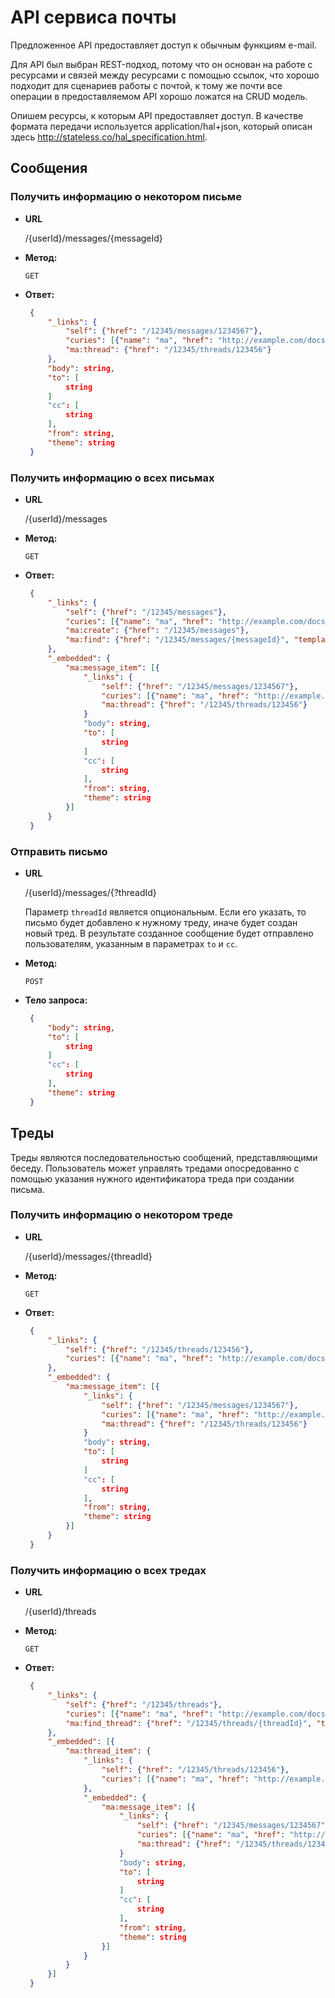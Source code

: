 # API сервиса почты

Предложенное API предоставляет доступ к обычным функциям e-mail.

Для API был выбран REST-подход, потому что он основан на работе с ресурсами и связей между ресурсами с помощью ссылок, что хорошо подходит для сценариев работы с почтой, к тому же почти все операции в предоставляемом API хорошо ложатся на CRUD модель.

Опишем ресурсы, к которым API предоставляет доступ.
В качестве формата передачи используется application/hal+json, который описан здесь http://stateless.co/hal_specification.html.

## Сообщения

### Получить информацию о некотором письме

* **URL**

  /{userId}/messages/{messageId}

* **Метод:**

  `GET`
  
* **Ответ:**

   ```json
    {
        "_links": {
            "self": {"href": "/12345/messages/1234567"},
            "curies": [{"name": "ma", "href": "http://example.com/docs/rels/{rel}", "templated": true}],
            "ma:thread": {"href": "/12345/threads/123456"}
        },
        "body": string,
        "to": [
            string
        ]
        "cc": [
            string
        ],
        "from": string,
        "theme": string
    }
    ```

### Получить информацию о всех письмах

* **URL**

  /{userId}/messages

* **Метод:**

  `GET`
  
* **Ответ:**

   ```json
    {
        "_links": {
            "self": {"href": "/12345/messages"},
            "curies": [{"name": "ma", "href": "http://example.com/docs/rels/{rel}", "templated": true}],
            "ma:create": {"href": "/12345/messages"},
            "ma:find": {"href": "/12345/messages/{messageId}", "templated": true}
        },
        "_embedded": {
            "ma:message_item": [{
                "_links": {
                    "self": {"href": "/12345/messages/1234567"},
                    "curies": [{"name": "ma", "href": "http://example.com/docs/rels/{rel}", "templated": true}],
                    "ma:thread": {"href": "/12345/threads/123456"}
                }
                "body": string,
                "to": [
                    string
                ]
                "cc": [
                    string
                ],
                "from": string,
                "theme": string
            }]
        }
    }
    ```

### Отправить письмо

* **URL**

  /{userId}/messages/{?threadId}
  
  Параметр `threadId` является опциональным. Если его указать, то письмо будет добавлено к нужному треду, иначе будет создан новый тред. В результате созданное сообщение будет отправлено пользователям, указанным в параметрах `to` и `cc`.

* **Метод:**

  `POST`
  
* **Тело запроса:**


   ```json
    {
        "body": string,
        "to": [
            string
        ]
        "cc": [
            string
        ],
        "theme": string
    }
    ```

## Треды

Треды являются последовательностью сообщений, представляющими беседу. Пользователь может управлять тредами опосредованно с помощью указания нужного идентификатора треда при создании письма.

### Получить информацию о некотором треде

* **URL**

  /{userId}/messages/{threadId}

* **Метод:**

  `GET`
  
* **Ответ:**

   ```json
    {
        "_links": {
            "self": {"href": "/12345/threads/123456"},
            "curies": [{"name": "ma", "href": "http://example.com/docs/rels/{rel}", "templated": true}],
        },
        "_embedded": {
            "ma:message_item": [{
                "_links": {
                    "self": {"href": "/12345/messages/1234567"},
                    "curies": [{"name": "ma", "href": "http://example.com/docs/rels/{rel}", "templated": true}],
                    "ma:thread": {"href": "/12345/threads/123456"}
                }
                "body": string,
                "to": [
                    string
                ]
                "cc": [
                    string
                ],
                "from": string,
                "theme": string
            }]
        }
    }
    ```

### Получить информацию о всех тредах

* **URL**

  /{userId}/threads

* **Метод:**

  `GET`
  
* **Ответ:**

   ```json
    {
        "_links": {
            "self": {"href": "/12345/threads"},
            "curies": [{"name": "ma", "href": "http://example.com/docs/rels/{rel}", "templated": true}],
            "ma:find_thread": {"href": "/12345/threads/{threadId}", "templated": true}
        },
        "_embedded": [{
            "ma:thread_item": {
                "_links": {
                    "self": {"href": "/12345/threads/123456"},
                    "curies": [{"name": "ma", "href": "http://example.com/docs/rels/{rel}", "templated": true}],
                },
                "_embedded": {
                    "ma:message_item": [{
                        "_links": {
                            "self": {"href": "/12345/messages/1234567"},
                            "curies": [{"name": "ma", "href": "http://example.com/docs/rels/{rel}", "templated": true}],
                            "ma:thread": {"href": "/12345/threads/123456"}
                        }
                        "body": string,
                        "to": [
                            string
                        ]
                        "cc": [
                            string
                        ],
                        "from": string,
                        "theme": string
                    }]
                }
            }
        }]
    }
    ```
